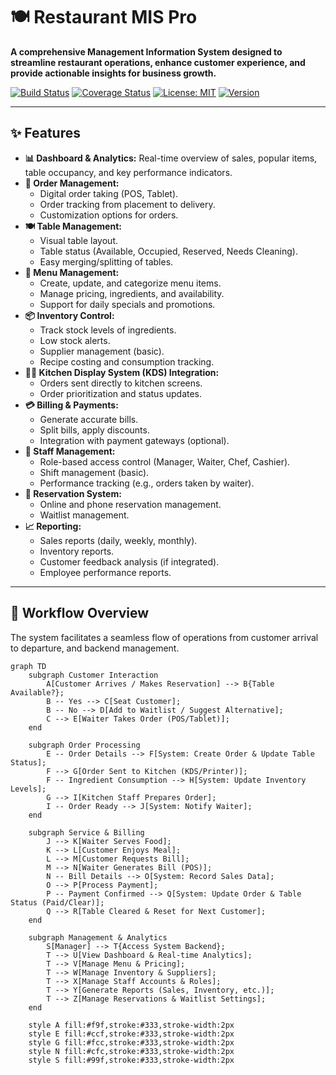 # 🍽️ Restaurant MIS Pro

**A comprehensive Management Information System designed to streamline restaurant operations, enhance customer experience, and provide actionable insights for business growth.**

[![Build Status](https://img.shields.io/travis/com/your-username/restaurant-mis-pro.svg?style=flat-square)](https://travis-ci.com/your-username/restaurant-mis-pro)
[![Coverage Status](https://img.shields.io/coveralls/github/your-username/restaurant-mis-pro.svg?style=flat-square)](https://coveralls.io/github/your-username/restaurant-mis-pro)
[![License: MIT](https://img.shields.io/badge/License-MIT-yellow.svg?style=flat-square)](https://opensource.org/licenses/MIT)
[![Version](https://img.shields.io/badge/version-1.0.0-blue.svg?style=flat-square)](CHANGELOG.md)

---

## ✨ Features

*   **📊 Dashboard & Analytics:** Real-time overview of sales, popular items, table occupancy, and key performance indicators.
*   **📝 Order Management:**
    *   Digital order taking (POS, Tablet).
    *   Order tracking from placement to delivery.
    *   Customization options for orders.
*   **🍽️ Table Management:**
    *   Visual table layout.
    *   Table status (Available, Occupied, Reserved, Needs Cleaning).
    *   Easy merging/splitting of tables.
*   **📜 Menu Management:**
    *   Create, update, and categorize menu items.
    *   Manage pricing, ingredients, and availability.
    *   Support for daily specials and promotions.
*   **📦 Inventory Control:**
    *   Track stock levels of ingredients.
    *   Low stock alerts.
    *   Supplier management (basic).
    *   Recipe costing and consumption tracking.
*   **👨‍🍳 Kitchen Display System (KDS) Integration:**
    *   Orders sent directly to kitchen screens.
    *   Order prioritization and status updates.
*   **💳 Billing & Payments:**
    *   Generate accurate bills.
    *   Split bills, apply discounts.
    *   Integration with payment gateways (optional).
*   **👥 Staff Management:**
    *   Role-based access control (Manager, Waiter, Chef, Cashier).
    *   Shift management (basic).
    *   Performance tracking (e.g., orders taken by waiter).
*   **📅 Reservation System:**
    *   Online and phone reservation management.
    *   Waitlist management.
*   **📈 Reporting:**
    *   Sales reports (daily, weekly, monthly).
    *   Inventory reports.
    *   Customer feedback analysis (if integrated).
    *   Employee performance reports.

---

## 🚀 Workflow Overview

The system facilitates a seamless flow of operations from customer arrival to departure, and backend management.

```mermaid
graph TD
    subgraph Customer Interaction
        A[Customer Arrives / Makes Reservation] --> B{Table Available?};
        B -- Yes --> C[Seat Customer];
        B -- No --> D[Add to Waitlist / Suggest Alternative];
        C --> E[Waiter Takes Order (POS/Tablet)];
    end

    subgraph Order Processing
        E -- Order Details --> F[System: Create Order & Update Table Status];
        F --> G[Order Sent to Kitchen (KDS/Printer)];
        F -- Ingredient Consumption --> H[System: Update Inventory Levels];
        G --> I[Kitchen Staff Prepares Order];
        I -- Order Ready --> J[System: Notify Waiter];
    end

    subgraph Service & Billing
        J --> K[Waiter Serves Food];
        K --> L[Customer Enjoys Meal];
        L --> M[Customer Requests Bill];
        M --> N[Waiter Generates Bill (POS)];
        N -- Bill Details --> O[System: Record Sales Data];
        O --> P[Process Payment];
        P -- Payment Confirmed --> Q[System: Update Order & Table Status (Paid/Clear)];
        Q --> R[Table Cleared & Reset for Next Customer];
    end

    subgraph Management & Analytics
        S[Manager] --> T{Access System Backend};
        T --> U[View Dashboard & Real-time Analytics];
        T --> V[Manage Menu & Pricing];
        T --> W[Manage Inventory & Suppliers];
        T --> X[Manage Staff Accounts & Roles];
        T --> Y[Generate Reports (Sales, Inventory, etc.)];
        T --> Z[Manage Reservations & Waitlist Settings];
    end

    style A fill:#f9f,stroke:#333,stroke-width:2px
    style E fill:#ccf,stroke:#333,stroke-width:2px
    style G fill:#fcc,stroke:#333,stroke-width:2px
    style N fill:#cfc,stroke:#333,stroke-width:2px
    style S fill:#99f,stroke:#333,stroke-width:2px

